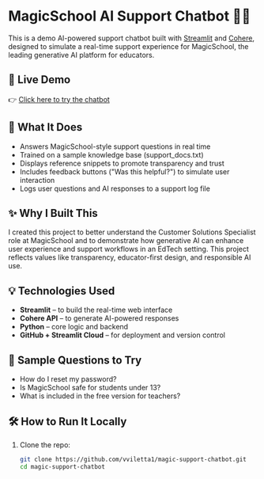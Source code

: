 # MagicSchool AI Support Chatbot 🧠💬

This is a demo AI-powered support chatbot built with [Streamlit](https://streamlit.io/) and [Cohere](https://cohere.com/), designed to simulate a real-time support experience for MagicSchool, the leading generative AI platform for educators.

## 🔗 Live Demo
👉 [Click here to try the chatbot](https://magic-support-chatbot-agqcxyrwhygbaduglsp2zd.streamlit.app)

## 🧰 What It Does
- Answers MagicSchool-style support questions in real time
- Trained on a sample knowledge base (support_docs.txt)
- Displays reference snippets to promote transparency and trust
- Includes feedback buttons ("Was this helpful?") to simulate user interaction
- Logs user questions and AI responses to a support log file

## ✨ Why I Built This
I created this project to better understand the Customer Solutions Specialist role at MagicSchool and to demonstrate how generative AI can enhance user experience and support workflows in an EdTech setting. This project reflects values like transparency, educator-first design, and responsible AI use.

## 💡 Technologies Used
- **Streamlit** – to build the real-time web interface
- **Cohere API** – to generate AI-powered responses
- **Python** – core logic and backend
- **GitHub + Streamlit Cloud** – for deployment and version control

## 🧠 Sample Questions to Try
- How do I reset my password?
- Is MagicSchool safe for students under 13?
- What is included in the free version for teachers?

## 🛠 How to Run It Locally
1. Clone the repo:
   ```bash
   git clone https://github.com/vviletta1/magic-support-chatbot.git
   cd magic-support-chatbot
